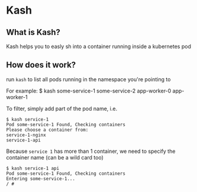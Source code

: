 # Kash

## What is Kash?

Kash helps you to easly sh into a container running inside a kubernetes pod

## How does it work?

run `kash` to list all pods running in the namespace you're pointing to

For example:
    $ kash
    some-service-1
    some-service-2
    app-worker-0
    app-worker-1

To filter, simply add part of the pod name, i.e.

    $ kash service-1
    Pod some-service-1 Found, Checking containers
    Please choose a container from:
    service-1-nginx
    service-1-api

Because `service 1` has more than 1 container, we need to specify the container name (can be a wild card too)

    $ kash service-1 api
    Pod some-service-1 Found, Checking containers
    Entering some-service-1...
    / #
